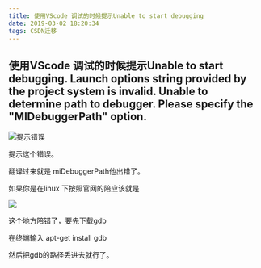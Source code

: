 ```yaml
---
title: 使用VScode 调试的时候提示Unable to start debugging
date: 2019-03-02 18:20:34
tags: CSDN迁移
---
```

  ## 使用VScode 调试的时候提示Unable to start debugging. Launch options string provided by the project system is invalid. Unable to determine path to debugger. Please specify the "MIDebuggerPath" option.

 ![提示错误](https://img-blog.csdnimg.cn/20190302181608228.png)

 提示这个错误。

 翻译过来就是 miDebuggerPath他出错了。

 如果你是在linux 下按照官网的陪应该就是

 ![](https://img-blog.csdnimg.cn/20190302181856139.png?x-oss-process=image/watermark,type_ZmFuZ3poZW5naGVpdGk,shadow_10,text_aHR0cHM6Ly9ibG9nLmNzZG4ubmV0L3FxXzQwODcxNDY2,size_16,color_FFFFFF,t_70)

 这个地方陪错了，要先下载gdb 

 在终端输入 apt-get install gdb

 然后把gdb的路径丢进去就行了。

 

   
 